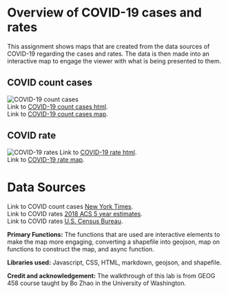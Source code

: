 # Overview of COVID-19 cases and rates

This assignment shows maps that are created from the data sources of COVID-19 regarding the cases and rates. The data is then made into an interactive map to engage the viewer with what is being presented to them.

## COVID count cases
![COVID-19 count cases](https://github.com/T3ch12et/T3ch12et.github.io/blob/main/COVID%20counts:rates/img/COVID-count-map.png)  
Link to [COVID-19 count cases html](https://github.com/T3ch12et/T3ch12et.github.io/blob/main/COVID%20counts:rates/covid19cases.html).  
Link to [COVID-19 count cases map](https://github.com/T3ch12et/T3ch12et.github.io/blob/main/COVID%20counts:rates/img/COVID-count-map.png).


## COVID rate
![COVID-19 rates](https://github.com/T3ch12et/T3ch12et.github.io/blob/main/COVID%20counts:rates/img/COVID-rates-map.png)
Link to [COVID-19 rate html](https://github.com/T3ch12et/T3ch12et.github.io/blob/main/COVID%20counts:rates/covid19rates.html).  
Link to [COVID-19 rate map](https://github.com/T3ch12et/T3ch12et.github.io/blob/main/COVID%20counts:rates/img/COVID-rates-map.png).  


# Data Sources
Link to COVID count cases [New York Times](https://github.com/nytimes/covid-19-data/blob/43d32dde2f87bd4dafbb7d23f5d9e878124018b8/live/us-counties.csv).  
Link to COVID rates [2018 ACS 5 year estimates](https://data.census.gov/cedsci/table?g=0100000US%24050000&d=ACS%205-Year%20Estimates%20Data%20Profiles&tid=ACSDP5Y2018.DP05&hidePreview=true).  
Link to COVID rates [U.S. Census Bureau](https://www.census.gov/geographies/mapping-files/time-series/geo/carto-boundary-file.html).

**Primary Functions:** The functions that are used are interactive elements to  make the map more engaging, converting a shapefile into geojson, map on functions to construct the map, and async function.

**Libraries used:** Javascript, CSS, HTML, markdown, geojson, and shapefile.

**Credit and acknowledgement:** The walkthrough of this lab is from GEOG 458 course taught by Bo Zhao in the University of Washington.
